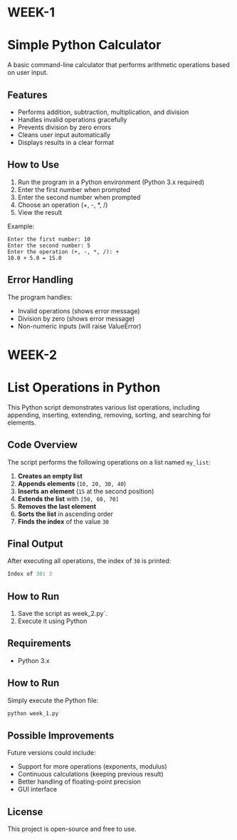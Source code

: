 # WEEK-1
# Simple Python Calculator

A basic command-line calculator that performs arithmetic operations based on user input.

## Features

- Performs addition, subtraction, multiplication, and division
- Handles invalid operations gracefully
- Prevents division by zero errors
- Cleans user input automatically
- Displays results in a clear format

## How to Use

1. Run the program in a Python environment (Python 3.x required)
2. Enter the first number when prompted
3. Enter the second number when prompted
4. Choose an operation (+, -, *, /)
5. View the result

Example:
```
Enter the first number: 10
Enter the second number: 5
Enter the operation (+, -, *, /): +
10.0 + 5.0 = 15.0
```

## Error Handling

The program handles:
- Invalid operations (shows error message)
- Division by zero (shows error message)
- Non-numeric inputs (will raise ValueError)




# WEEK-2


# List Operations in Python

This Python script demonstrates various list operations, including appending, inserting, extending, removing, sorting, and searching for elements.

## Code Overview

The script performs the following operations on a list named `my_list`:

1. **Creates an empty list**
2. **Appends elements** (`10, 20, 30, 40`)
3. **Inserts an element** (`15` at the second position)
4. **Extends the list** with `[50, 60, 70]`
5. **Removes the last element**
6. **Sorts the list** in ascending order
7. **Finds the index** of the value `30`

## Final Output

After executing all operations, the index of `30` is printed:

```python
Index of 30: 3
```

## How to Run

1. Save the script as week_2.py`.
2. Execute it using Python




## Requirements

- Python 3.x

## How to Run

Simply execute the Python file:
```bash
python week_1.py
```

## Possible Improvements

Future versions could include:
- Support for more operations (exponents, modulus)
- Continuous calculations (keeping previous result)
- Better handling of floating-point precision
- GUI interface

## License

This project is open-source and free to use.
